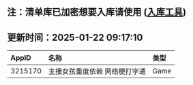 ## 注：清单库已加密想要入库请使用 ([入库工具](https://github.com/BlankTMing/ManifestAutoUpdate/releases))

## 更新时间：2025-01-22 09:17:10
| AppID | 名称 | 类型  |
| :-------------------- | :----------------------------- | :----------- |
| 3215170 | 主播女孩重度依赖 网络梗打字通| Game |
